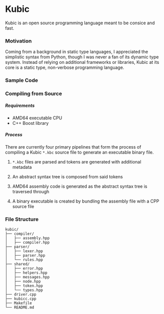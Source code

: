 # Kubic

Kubic is an open source programming language meant to be consice and fast.

### Motivation

Coming from a background in static type languages, I appreciated the simplistic syntax from Python, though I was never
a fan of its dynamic type system. Instead of relying on additional frameworks or libraries, Kubic at its core is a
static type, non-verbose programming language.

### Sample Code

### Compiling from Source

##### Requirements

* AMD64 executable CPU
* C++ Boost library

##### Process

There are currently four primary pipelines that form the process of compiling a Kubic `*.kbc` source file to
generate an executable binary file.

1.  `*.kbc` files are parsed and tokens are generated with additional metadata

2.  An abstract syntax tree is composed from said tokens

3.  AMD64 assembly code is generated as the abstract syntax tree is traversed through

4.  A binary executable is created by bundling the assembly file with a CPP source file

### File Structure

```
kubic/
├── compiler/
│   ├── assembly.hpp
│   ├── compiler.hpp
├── parser/
│   ├── lexer.hpp
│   ├── parser.hpp
│   └── rules.hpp
├── shared/
│   ├── error.hpp
│   ├── helpers.hpp
│   ├── messages.hpp
│   ├── node.hpp
│   ├── token.hpp
│   └── types.hpp
├── driver.cpp
├── kubicc.cpp
├── Makefile
└── README.md
```
